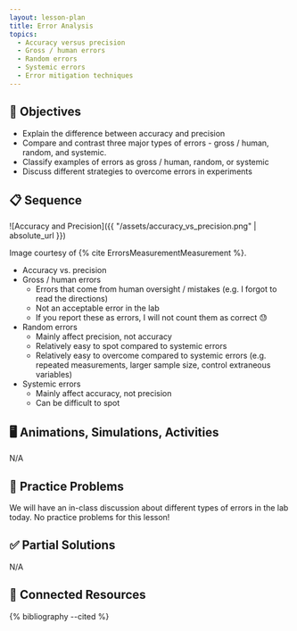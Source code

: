 ```yaml
---
layout: lesson-plan
title: Error Analysis
topics:
  - Accuracy versus precision
  - Gross / human errors
  - Random errors
  - Systemic errors
  - Error mitigation techniques
---
```


## 🎯 Objectives

* Explain the difference between accuracy and precision
* Compare and contrast three major types of errors - gross / human, random, and systemic.
* Classify examples of errors as gross / human, random, or systemic
* Discuss different strategies to overcome errors in experiments

## 📋 Sequence

![Accuracy and Precision]({{ "/assets/accuracy_vs_precision.png" | absolute_url }})

Image courtesy of {% cite ErrorsMeasurementMeasurement %}.

* Accuracy vs. precision
* Gross / human errors
  * Errors that come from human oversight / mistakes (e.g. I forgot to read the directions)
  * Not an acceptable error in the lab
  * If you report these as errors, I will not count them as correct 😓
* Random errors
  * Mainly affect precision, not accuracy
  * Relatively easy to spot compared to systemic errors
  * Relatively easy to overcome compared to systemic errors (e.g. repeated measurements, larger sample size, control extraneous variables)
* Systemic errors
  * Mainly affect accuracy, not precision
  * Can be difficult to spot

## 🖥️ Animations, Simulations, Activities

N/A

## 📝 Practice Problems

We will have an in-class discussion about different types of errors in the lab today. No practice problems for this lesson!

## ✅ Partial Solutions

N/A

## 📘 Connected Resources

{% bibliography --cited %}
